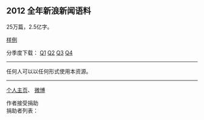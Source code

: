 <meta http-equiv="Content-Type" content="text/html; charset=utf-8">
<link href="http://jasonm23.github.com/markdown-css-themes/foghorn.css" rel="stylesheet"></link>

<title>资源</title>

## 2012 全年新浪新闻语料

25万篇，2.5亿字。 

[样例](sina.news.example.txt)

分季度下载： 
[Q1](http://pan.baidu.com/share/link?shareid=215973&uk=1795543089)
[Q2](http://pan.baidu.com/share/link?shareid=215975&uk=1795543089)
[Q3](http://pan.baidu.com/share/link?shareid=215978&uk=1795543089)
[Q4](http://pan.baidu.com/share/link?shareid=215979&uk=1795543089)

-----

任何人可以以任何形式使用本资源。

-----

[个人主页](http://zhangkaixu.github.com/)、
[微博](http://weibo.com/zhangkaixu)

作者接受捐助<br/>
捐助者列表：
